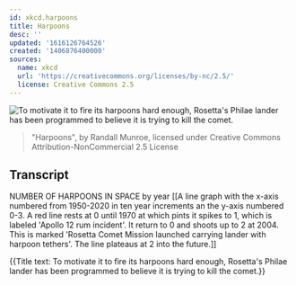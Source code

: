 ```yaml
---
id: xkcd.harpoons
title: Harpoons
desc: ''
updated: '1616126764526'
created: '1406876400000'
sources:
  name: xkcd
  url: 'https://creativecommons.org/licenses/by-nc/2.5/'
  license: Creative Commons 2.5
---
```

![To motivate it to fire its harpoons hard enough, Rosetta's Philae lander has been programmed to believe it is trying to kill the comet.](https://imgs.xkcd.com/comics/harpoons.png)
> "Harpoons", by Randall Munroe, licensed under Creative Commons Attribution-NonCommercial 2.5 License

## Transcript
NUMBER OF HARPOONS IN SPACE
by year
[[A line graph with the x-axis numbered from 1950-2020 in ten year increments an the y-axis numbered 0-3. A red line rests at 0 until 1970 at which pints it spikes to 1, which is labeled 'Apollo 12 rum incident'. It return to 0 and shoots up to 2 at 2004. This is marked 'Rosetta Comet Mission launched carrying lander with harpoon tethers'. The line plateaus at 2 into the future.]]

{{Title text: To motivate it to fire its harpoons hard enough, Rosetta's Philae lander has been programmed to believe it is trying to kill the comet.}}
